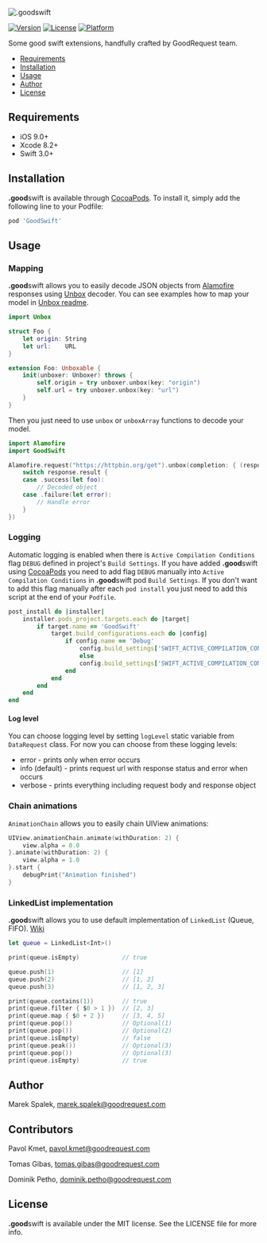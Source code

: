 ![.goodswift](https://s3-eu-west-1.amazonaws.com/dashboard-goodrequest/assets/goodswift.png)


[![Version](https://img.shields.io/cocoapods/v/GoodSwift.svg?style=flat)](http://cocoapods.org/pods/GoodSwift)
[![License](https://img.shields.io/cocoapods/l/GoodSwift.svg?style=flat)](http://cocoapods.org/pods/GoodSwift)
[![Platform](https://img.shields.io/cocoapods/p/GoodSwift.svg?style=flat)](http://cocoapods.org/pods/GoodSwift)

Some good swift extensions, handfully crafted by GoodRequest team.

- [Requirements](#requirements)
- [Installation](#installation)
- [Usage](#usage)
- [Author](#author)
- [License](#license)

## Requirements

- iOS 9.0+
- Xcode 8.2+
- Swift 3.0+

## Installation

**.good**swift is available through [CocoaPods](http://cocoapods.org). To install
it, simply add the following line to your Podfile:

```ruby
pod 'GoodSwift'
```

## Usage

### Mapping

**.good**swift allows you to easily decode JSON objects from [Alamofire](https://github.com/Alamofire/Alamofire) responses using [Unbox](https://github.com/JohnSundell/Unbox) decoder. You can see examples how to map your model in [Unbox readme](https://github.com/JohnSundell/Unbox/blob/master/README.md).

```swift
import Unbox

struct Foo {
    let origin: String
    let url:    URL
}

extension Foo: Unboxable {
    init(unboxer: Unboxer) throws {
        self.origin = try unboxer.unbox(key: "origin")
        self.url = try unboxer.unbox(key: "url")
    }
}
```

Then you just need to use `unbox` or `unboxArray` functions to decode your model.

```swift
import Alamofire
import GoodSwift

Alamofire.request("https://httpbin.org/get").unbox(completion: { (response: DataResponse<Foo>) in
    switch response.result {
    case .success(let foo):
        // Decoded object
    case .failure(let error):
        // Handle error
    }
})
```

### Logging

Automatic logging is enabled when there is `Active Compilation Conditions` flag `DEBUG` defined in project's `Build Settings`. If you have added **.good**swift using [CocoaPods](http://cocoapods.org) you need to add flag `DEBUG` manually into `Active Compilation Conditions` in **.good**swift pod `Build Settings`. If you don't want to add this flag manually after each `pod install` you just need to add this script at the end of your `Podfile`.

```ruby
post_install do |installer|
    installer.pods_project.targets.each do |target|
        if target.name == 'GoodSwift'
            target.build_configurations.each do |config|
                if config.name == 'Debug'
                    config.build_settings['SWIFT_ACTIVE_COMPILATION_CONDITIONS'] = 'DEBUG'
                    else
                    config.build_settings['SWIFT_ACTIVE_COMPILATION_CONDITIONS'] = ''
                end
            end
        end
    end
end
```
#### Log level
You can choose logging level by setting `logLevel` static variable from `DataRequest` class. For now you can choose from these logging levels:
- error - prints only when error occurs
- info (default) - prints request url with response status and error when occurs
- verbose - prints everything including request body and response object

### Chain animations

`AnimationChain` allows you to easily chain UIView animations:

```swift
UIView.animationChain.animate(withDuration: 2) {
    view.alpha = 0.0
}.animate(withDuration: 2) {
    view.alpha = 1.0
}.start {
    debugPrint("Animation finished")
}
```

### LinkedList implementation

**.good**swift allows you to use default implementation of `LinkedList` (Queue, FIFO).
[Wiki](https://en.wikipedia.org/wiki/Linked_list)

```swift
let queue = LinkedList<Int>()

print(queue.isEmpty)            // true

queue.push(1)                   // [1]
queue.push(2)                   // [1, 2]
queue.push(3)                   // [1, 2, 3]

print(queue.contains(1))        // true
print(queue.filter { $0 > 1 })  // [2, 3]
print(queue.map { $0 + 2 })     // [3, 4, 5]
print(queue.pop())              // Optional(1)
print(queue.pop())              // Optional(2)
print(queue.isEmpty)            // false
print(queue.peak())             // Optional(3)
print(queue.pop())              // Optional(3)
print(queue.isEmpty)            // true
```


## Author

Marek Spalek, marek.spalek@goodrequest.com

## Contributors

Pavol Kmet, pavol.kmet@goodrequest.com

Tomas Gibas, tomas.gibas@goodrequest.com

Dominik Petho, dominik.petho@goodrequest.com

## License

**.good**swift is available under the MIT license. See the LICENSE file for more info.

